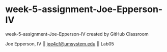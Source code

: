 # week-5-assignment-Joe-Epperson-IV
week-5-assignment-Joe-Epperson-IV created by GitHub Classroom


Joe Epperson, IV || jee4cf@umsystem.edu || Lab05
